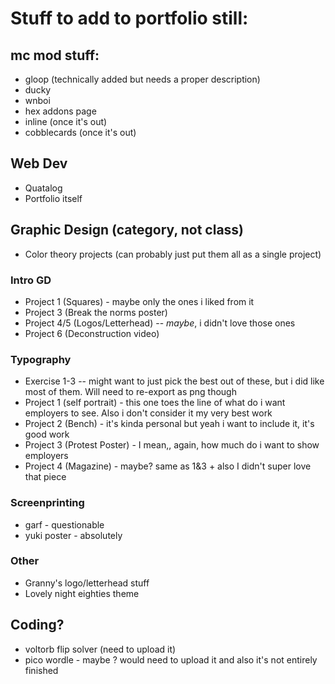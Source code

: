 # Stuff to add to portfolio still:

## mc mod stuff:
- gloop (technically added but needs a proper description)
- ducky 
- wnboi 
- hex addons page 
- inline (once it's out)
- cobblecards (once it's out)

## Web Dev
- Quatalog
- Portfolio itself

## Graphic Design (category, not class)

- Color theory projects (can probably just put them all as a single project)

### Intro GD
- Project 1 (Squares) - maybe only the ones i liked from it
- Project 3 (Break the norms poster)
- Project 4/5 (Logos/Letterhead) -- *maybe*, i didn't love those ones
- Project 6 (Deconstruction video)

### Typography
- Exercise 1-3 -- might want to just pick the best out of these, but i did like most of them. Will need to re-export as png though 
- Project 1 (self portrait) - this one toes the line of what do i want employers to see. Also i don't consider it my very best work
- Project 2 (Bench) - it's kinda personal but yeah i want to include it, it's good work
- Project 3 (Protest Poster) - I mean,, again, how much do i want to show employers
- Project 4 (Magazine) - maybe? same as 1&3 + also I didn't super love that piece

### Screenprinting
- garf - questionable 
- yuki poster - absolutely

### Other
- Granny's logo/letterhead stuff
- Lovely night eighties theme

## Coding?
- voltorb flip solver (need to upload it)
- pico wordle - maybe ? would need to upload it and also it's not entirely finished